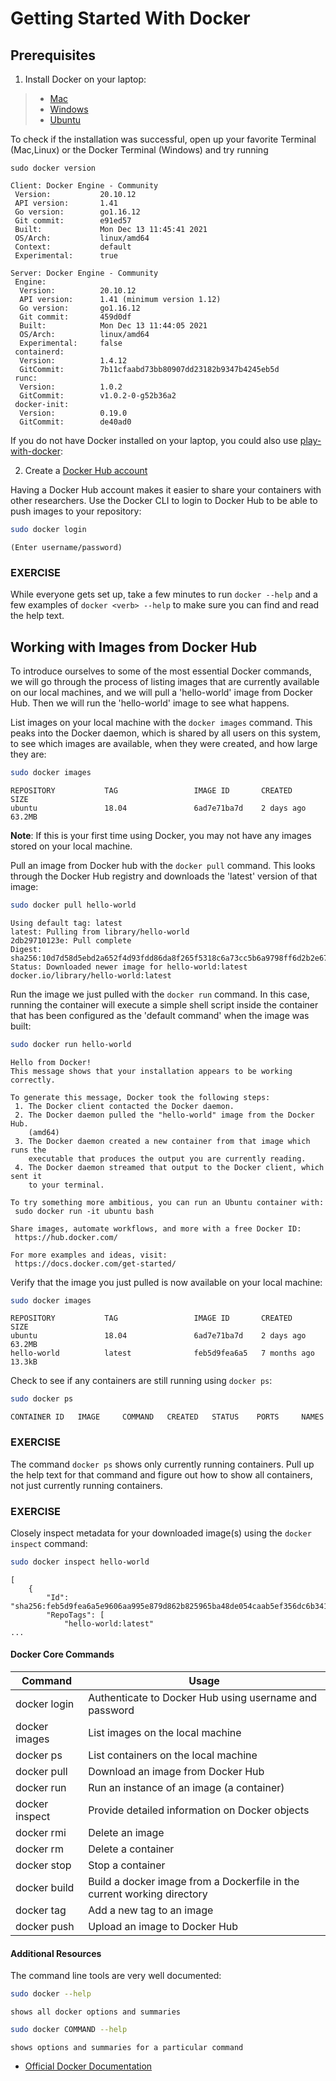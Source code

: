 Getting Started With Docker
===========================

Prerequisites
-------------

1)  Install Docker on your laptop:

> - [Mac](https://docs.docker.com/desktop/mac/)
> -   [Windows](https://docs.docker.com/desktop/windows//)
> -   [Ubuntu](https://docs.docker.com/engine/install/ubuntu/)

To check if the installation was successful, open up your favorite
Terminal (Mac,Linux) or the Docker Terminal (Windows) and try running

```console
sudo docker version
```
```console
Client: Docker Engine - Community
 Version:           20.10.12
 API version:       1.41
 Go version:        go1.16.12
 Git commit:        e91ed57
 Built:             Mon Dec 13 11:45:41 2021
 OS/Arch:           linux/amd64
 Context:           default
 Experimental:      true

Server: Docker Engine - Community
 Engine:
  Version:          20.10.12
  API version:      1.41 (minimum version 1.12)
  Go version:       go1.16.12
  Git commit:       459d0df
  Built:            Mon Dec 13 11:44:05 2021
  OS/Arch:          linux/amd64
  Experimental:     false
 containerd:
  Version:          1.4.12
  GitCommit:        7b11cfaabd73bb80907dd23182b9347b4245eb5d
 runc:
  Version:          1.0.2
  GitCommit:        v1.0.2-0-g52b36a2
 docker-init:
  Version:          0.19.0
  GitCommit:        de40ad0
```



If you do not have Docker installed on your laptop, you could also use [play-with-docker](https://labs.play-with-docker.com/):

2)  Create a [Docker Hub account](https://hub.docker.com/signup/)

Having a Docker Hub account makes it easier to share your containers
with other researchers. Use the Docker CLI to login to Docker Hub to be
able to push images to your repository:

```bash
sudo docker login
```
```console
(Enter username/password)
```

### EXERCISE

While everyone gets set up, take a few minutes to run `docker --help`
and a few examples of `docker <verb> --help` to make sure you can find
and read the help text.

Working with Images from Docker Hub
-----------------------------------

To introduce ourselves to some of the most essential Docker commands, we
will go through the process of listing images that are currently
available on our local machines, and we will pull a \'hello-world\'
image from Docker Hub. Then we will run the \'hello-world\' image to see
what happens.

List images on your local machine with the `docker images` command. This
peaks into the Docker daemon, which is shared by all users on this
system, to see which images are available, when they were created, and
how large they are:

```bash
sudo docker images
```
```console
REPOSITORY           TAG                 IMAGE ID       CREATED        SIZE
ubuntu               18.04               6ad7e71ba7d    2 days ago     63.2MB
```
**Note**: If this is your first time using Docker, you may not have any images stored on your local machine.

Pull an image from Docker hub with the `docker pull` command. This looks
through the Docker Hub registry and downloads the \'latest\' version of
that image:

```bash
sudo docker pull hello-world
```
```console
Using default tag: latest
latest: Pulling from library/hello-world
2db29710123e: Pull complete
Digest: sha256:10d7d58d5ebd2a652f4d93fdd86da8f265f5318c6a73cc5b6a9798ff6d2b2e67
Status: Downloaded newer image for hello-world:latest
docker.io/library/hello-world:latest
```

Run the image we just pulled with the `docker run` command. In this
case, running the container will execute a simple shell script inside
the container that has been configured as the \'default command\' when
the image was built:

```bash
sudo docker run hello-world
```
```console
Hello from Docker!
This message shows that your installation appears to be working correctly.

To generate this message, Docker took the following steps:
 1. The Docker client contacted the Docker daemon.
 2. The Docker daemon pulled the "hello-world" image from the Docker Hub.
    (amd64)
 3. The Docker daemon created a new container from that image which runs the
    executable that produces the output you are currently reading.
 4. The Docker daemon streamed that output to the Docker client, which sent it
    to your terminal.

To try something more ambitious, you can run an Ubuntu container with:
 sudo docker run -it ubuntu bash

Share images, automate workflows, and more with a free Docker ID:
 https://hub.docker.com/

For more examples and ideas, visit:
 https://docs.docker.com/get-started/
```

Verify that the image you just pulled is now available on your local
machine:

```bash
sudo docker images
```
```console
REPOSITORY           TAG                 IMAGE ID       CREATED        SIZE
ubuntu               18.04               6ad7e71ba7d    2 days ago     63.2MB
hello-world          latest              feb5d9fea6a5   7 months ago   13.3kB
```

Check to see if any containers are still running using `docker ps`:

```bash
sudo docker ps
```
```console
CONTAINER ID   IMAGE     COMMAND   CREATED   STATUS    PORTS     NAMES
```

### EXERCISE

The command `docker ps` shows only currently running containers. Pull up
the help text for that command and figure out how to show all
containers, not just currently running containers.

### EXERCISE

Closely inspect metadata for your downloaded image(s) using the
`docker inspect` command:

```bash
sudo docker inspect hello-world
```
```console
[
    {
        "Id": "sha256:feb5d9fea6a5e9606aa995e879d862b825965ba48de054caab5ef356dc6b3412",
        "RepoTags": [
            "hello-world:latest"
...
```

#### Docker Core Commands

| Command        | Usage                                                        |
| -------------- | ------------------------------------------------------------ |
| docker login   | Authenticate to Docker Hub using username and  password      |
| docker images  | List images on the local machine                             |
| docker ps      | List containers on the local machine                         |
| docker pull    | Download an image from Docker Hub                            |
| docker run     | Run an instance of an image (a container)                    |
| docker inspect | Provide detailed information on Docker objects               |
| docker rmi     | Delete an image                                              |
| docker rm      | Delete a container                                           |
| docker stop    | Stop a container                                             |
| docker build   | Build a docker image from a Dockerfile in the  current working directory |
| docker tag     | Add a new tag to an image                                    |
| docker push    | Upload an image to Docker Hub                                |


#### Additional Resources

The command line tools are very well documented:

```bash
sudo docker --help
```
```console
shows all docker options and summaries
```

```bash
sudo docker COMMAND --help
```
```console
shows options and summaries for a particular command
```

-   [Official Docker Documentation](https://docs.docker.com/get-started/)

